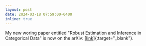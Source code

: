 ```yaml
---
layout: post
date: 2024-03-18 07:59:00-0400
inline: true
---
```


My new woring paper entitled "Robust Estimation and Inference in Categorical Data" is now on the arXiv: [[link]](https://arxiv.org/abs/2403.11954){:target="_blank"}.
